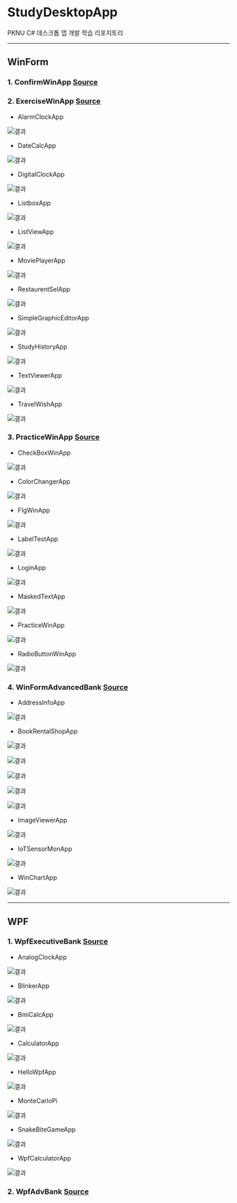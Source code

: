 # StudyDesktopApp
PKNU C# 데스크톱 앱 개발 학습 리포지토리

----------------------------------------------------------------

## WinForm

### 1. ConfirmWinApp [Source](https://github.com/Kang0325/StudyDesktopApp/tree/main/WinformApp/ConfirmWinApp)

### 2. ExerciseWinApp [Source](https://github.com/Kang0325/StudyDesktopApp/tree/main/WinformApp/ExerciseWinApp)

- AlarmClockApp

![결과](WinformApp/ref.ExerciseWinApp/AlarmClock.png)

- DateCalcApp

![결과](WinformApp/ref.ExerciseWinApp/DateCalc.png)

- DigitalClockApp

![결과](WinformApp/ref.ExerciseWinApp/DigitalClock.png)

- ListboxApp

![결과](WinformApp/ref.ExerciseWinApp/Listbox.png)

- ListViewApp

![결과](WinformApp/ref.ExerciseWinApp/ListView.png)

- MoviePlayerApp

![결과](WinformApp/ref.ExerciseWinApp/MoviePlayer.png)

- RestaurentSelApp

![결과](WinformApp/ref.ExerciseWinApp/RestaurentSel.png)

- SimpleGraphicEditorApp

![결과](WinformApp/ref.ExerciseWinApp/SimpleGraphicEditor.png)

- StudyHistoryApp

![결과](WinformApp/ref.ExerciseWinApp/StudyHistory.png)

- TextViewerApp

![결과](WinformApp/ref.ExerciseWinApp/TextViewer.png)

- TravelWishApp

![결과](WinformApp/ref.ExerciseWinApp/TravelWish.png)

### 3. PracticeWinApp [Source](https://github.com/Kang0325/StudyDesktopApp/tree/main/WinformApp/PracticeWinApp)

- CheckBoxWinApp

![결과](WinformApp/ref.PracticeWinApp/CheckBoxWinApp.png)

- ColorChangerApp

![결과](WinformApp/ref.PracticeWinApp/ColorChangerApp.png)

- FlgWinApp

![결과](WinformApp/ref.PracticeWinApp/FlgWinApp.png)

- LabelTestApp

![결과](WinformApp/ref.PracticeWinApp/LabelTestApp.png)

- LoginApp

![결과](WinformApp/ref.PracticeWinApp/LoginApp.png)

- MaskedTextApp

![결과](WinformApp/ref.PracticeWinApp/MaskedTextApp.png)

- PracticeWinApp

![결과](WinformApp/ref.PracticeWinApp/PracticeWinApp.png)

- RadioButtonWinApp

![결과](WinformApp/ref.PracticeWinApp/RadioButtonWinApp.png)

### 4. WinFormAdvancedBank [Source](https://github.com/Kang0325/StudyDesktopApp/tree/main/WinformApp/WinFormAdvancedBank)

- AddressInfoApp

![결과](WinformApp/ref.WinFormAdvancedBank/AddressInfoApp.png)

- BookRentalShopApp

![결과](WinformApp/ref.WinFormAdvancedBank/BookRentalShopApp1.png)

![결과](WinformApp/ref.WinFormAdvancedBank/BookRentalShopApp2.png)

![결과](WinformApp/ref.WinFormAdvancedBank/BookRentalShopApp3.png)

![결과](WinformApp/ref.WinFormAdvancedBank/BookRentalShopApp4.png)

![결과](WinformApp/ref.WinFormAdvancedBank/BookRentalShopApp5.png)

- ImageViewerApp

![결과](WinformApp/ref.WinFormAdvancedBank/ImageViewerApp.png)

- IoTSensorMonApp

![결과](WinformApp/ref.WinFormAdvancedBank/IoTSensorMonApp.png)

- WinChartApp

![결과](WinformApp/ref.WinFormAdvancedBank/WinChartApp.png)

-----------------------------------------------------------------

## WPF

### 1. WpfExecutiveBank [Source](https://github.com/Kang0325/StudyDesktopApp/tree/main/WPFApp/WpfExecutiveBank)

- AnalogClockApp

![결과](WPFApp/ref.WpfExecutiveBank/AnalogClock.png)

- BlinkerApp

![결과](WPFApp/ref.WpfExecutiveBank/BlinkerApp.png)

- BmiCalcApp

![결과](WPFApp/ref.WpfExecutiveBank/BmiCalc.png)

- CalculatorApp

![결과](WPFApp/ref.WpfExecutiveBank/Calculator.png)

- HelloWpfApp

![결과](WPFApp/WpfExecutiveBank/ref.WpfExecutiveBank/HelloWpfApp.png)

- MonteCarloPi

![결과](WPFApp/WpfExecutiveBank/ref.WpfExecutiveBank/MonteCarloPi.png)

- SnakeBiteGameApp

![결과](WPFApp/ref.WpfExecutiveBank/SnakeBiteGameApp.png)

- WpfCalculatorApp

![결과](WPFApp/ref.WpfExecutiveBank/WpfCalculatorApp.png)

### 2. WpfAdvBank [Source](https://github.com/Kang0325/StudyDesktopApp/tree/main/WPFApp/WpfAdvBank)

